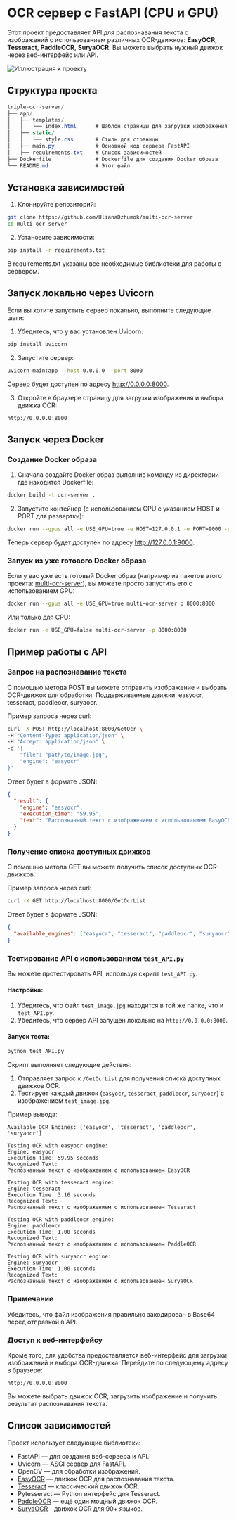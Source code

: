 # OCR сервер с FastAPI (CPU и GPU)

Этот проект предоставляет API для распознавания текста с изображений с использованием различных OCR-движков: **EasyOCR**, **Tesseract**, **PaddleOCR**, **SuryaOCR**. Вы можете выбрать нужный движок через веб-интерфейс или API.

![Иллюстрация к проекту](https://github.com/UlianaDzhumok/triple-ocr-server/blob/main/example.jpg)

## Структура проекта

  ```csharp
  triple-ocr-server/
  ├── app/
  │   ├── templates/
  │   │   └── index.html      # Шаблон страницы для загрузки изображения
  │   ├── static/
  │   │   └── style.css       # Стиль для страницы
  │   ├── main.py             # Основной код сервера FastAPI
  │   ├── requirements.txt    # Список зависимостей
  ├── Dockerfile              # Dockerfile для создания Docker образа
  └── README.md               # Этот файл
```
## Установка зависимостей

1. Клонируйте репозиторий:
```bash
git clone https://github.com/UlianaDzhumok/multi-ocr-server
cd multi-ocr-server
```
2. Установите зависимости:
```bash
pip install -r requirements.txt
```

В requirements.txt указаны все необходимые библиотеки для работы с сервером.

## Запуск локально через Uvicorn
Если вы хотите запустить сервер локально, выполните следующие шаги:

1. Убедитесь, что у вас установлен Uvicorn:
```bash
pip install uvicorn
```
2. Запустите сервер:
```bash
uvicorn main:app --host 0.0.0.0 --port 8000
```
Сервер будет доступен по адресу http://0.0.0.0:8000.

3. Откройте в браузере страницу для загрузки изображения и выбора движка OCR:

```arduino
http://0.0.0.0:8000
```
## Запуск через Docker
### Создание Docker образа
1. Сначала создайте Docker образ выполнив команду из директории где находится Dockerfile:
```bash
docker build -t ocr-server .
```
2. Запустите контейнер (с использованием GPU с указанием HOST и PORT для развертки):
```bash
docker run --gpus all -e USE_GPU=true -e HOST=127.0.0.1 -e PORT=9000 -p 9000:9000 ocr-server
```
Теперь сервер будет доступен по адресу http://127.0.0.1:9000.

### Запуск из уже готового Docker образа
Если у вас уже есть готовый Docker образ (например из пакетов этого проекта: [multi-ocr-server](https://github.com/UlianaDzhumok?tab=packages&repo_name=multi-ocr-server)), вы можете просто запустить его с использованием GPU:
```bash
docker run --gpus all -e USE_GPU=true multi-ocr-server p 8000:8000
```
Или только для CPU:
```bash
docker run -e USE_GPU=false multi-ocr-server -p 8000:8000
```
## Пример работы с API
### Запрос на распознавание текста
С помощью метода POST вы можете отправить изображение и выбрать OCR-движок для обработки. 
Поддерживаемые движки: easyocr, tesseract, paddleocr, suryaocr.

Пример запроса через curl:
```bash
curl -X POST http://localhost:8000/GetOcr \
-H "Content-Type: application/json" \
-H "Accept: application/json" \
-d '{
    "file": "path/to/image.jpg",
    "engine": "easyocr"
}'
```
Ответ будет в формате JSON:

```json
{
  "result": {
    "engine": "easyocr",
    "execution_time": "59.95",
    "text": "Распознанный текст с изображением с использованием EasyOCR"
  }
}
```

### Получение списка доступных движков
С помощью метода GET вы можете получить список доступных OCR-движков.

Пример запроса через curl:
```bash
curl -X GET http://localhost:8000/GetOcrList
```
Ответ будет в формате JSON:

```json
{
  "available_engines": ["easyocr", "tesseract", "paddleocr", "suryaocr"]
}
```

### Тестирование API с использованием `test_API.py`
Вы можете протестировать API, используя скрипт `test_API.py`. 

#### Настройка:
1. Убедитесь, что файл `test_image.jpg` находится в той же папке, что и `test_API.py`.
2. Убедитесь, что сервер API запущен локально на `http://0.0.0.0:8000`.

#### Запуск теста:
```bash
python test_API.py
```

Скрипт выполняет следующие действия:
1. Отправляет запрос к `/GetOcrList` для получения списка доступных движков OCR.
2. Тестирует каждый движок (`easyocr`, `tesseract`, `paddleocr`, `suryaocr`) с изображением `test_image.jpg`.

Пример вывода:
```
Available OCR Engines: ['easyocr', 'tesseract', 'paddleocr', 'suryaocr']

Testing OCR with easyocr engine:
Engine: easyocr
Execution Time: 59.95 seconds
Recognized Text:
Распознанный текст с изображением с использованием EasyOCR

Testing OCR with tesseract engine:
Engine: tesseract
Execution Time: 3.16 seconds
Recognized Text:
Распознанный текст с изображением с использованием Tesseract

Testing OCR with paddleocr engine:
Engine: paddleocr
Execution Time: 1.00 seconds
Recognized Text:
Распознанный текст с изображением с использованием PaddleOCR

Testing OCR with suryaocr engine:
Engine: suryaocr
Execution Time: 1.00 seconds
Recognized Text:
Распознанный текст с изображением с использованием SuryaOCR
```

### Примечание
Убедитесь, что файл изображения правильно закодирован в Base64 перед отправкой в API.

### Доступ к веб-интерфейсу
Кроме того, для удобства предоставляется веб-интерфейс для загрузки изображений и выбора OCR-движка. Перейдите по следующему адресу в браузере:

```arduino
http://0.0.0.0:8000
```
Вы можете выбрать движок OCR, загрузить изображение и получить результат распознавания текста.

## Список зависимостей
Проект использует следующие библиотеки:

- FastAPI — для создания веб-сервера и API.
- Uvicorn — ASGI сервер для FastAPI.
- OpenCV — для обработки изображений.
- [EasyOCR](https://github.com/JaidedAI/EasyOCR) — движок OCR для распознавания текста.
- [Tesseract](https://github.com/tesseract-ocr/tesseract) — классический движок OCR.
- Pytesseract — Python интерфейс для Tesseract.
- [PaddleOCR](https://github.com/PaddlePaddle/PaddleOCR) — ещё один мощный движок OCR.
- [SuryaOCR](https://github.com/VikParuchuri/surya) - движок OCR для 90+ языков.
